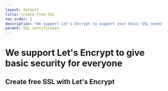 ```yaml
---
layout: default
title: Create free SSL
nav_order: 1
description: "We support Let's Encrypt to support your basic SSL needs"
parent: SSL certificates
---
```


# We support Let's Encrypt to give basic security for everyone

## Create free SSL with Let's Encrypt

